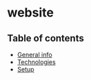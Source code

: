# website

## Table of contents
* [General info](#general-info)
* [Technologies](#technologies)
* [Setup](#setup)
